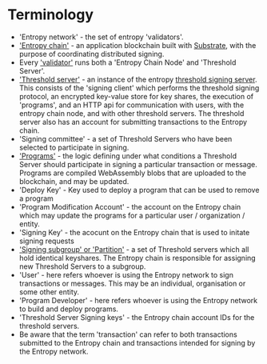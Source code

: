 # Terminology

- 'Entropy network' - the set of entropy 'validators'. 
- ['Entropy chain'](Validators#the-entropy-chain-src-api) - an application blockchain built with [Substrate](https://substrate.io), with the purpose of coordinating distributed signing.
- Every ['validator'](Validators) runs both a 'Entropy Chain Node' and 'Threshold Server'.
- ['Threshold server'](Validators#the-threshold-server-src-api) - an instance of the entropy [threshold signing server](https://github.com/entropyxyz/entropy-core/tree/master/crypto/server). This consists of the 'signing client' which performs the threshold signing protocol, an encrypted key-value store for key shares, the execution of 'programs', and an HTTP api for communication with users, with the entropy chain node, and with other threshold servers. The threshold server also has an account for submitting transactions to the Entropy chain. 
- 'Signing committee' - a set of Threshold Servers who have been selected to participate in signing.
- ['Programs'](Programs) - the logic defining under what conditions a Threshold Server should participate in signing a particular transaction or message. Programs are compiled WebAssembly blobs that are uploaded to the blockchain, and may be updated.
- 'Deploy Key' - Key used to deploy a program that can be used to remove a program
- 'Program Modification Account' - the account on the Entropy chain which may update the programs for a particular user / organization / entity.
- 'Signing Key' - the acocunt on the Entropy chain that is used to initate signing requests
- ['Signing subgroup' or 'Partition'](SigningGroupSelection) - a set of Threshold servers which all hold identical keyshares. The Entropy chain is responsible for assigning new Threshold Servers to a subgroup.
- 'User' - here refers whoever is using the Entropy network to sign transactions or messages. This may be an individual, organisation or some other entity.
- 'Program Developer' - here refers whoever is using the Entropy network to build and deploy programs.
- 'Threshold Server Signing keys' - the Entropy chain account IDs for the threshold servers.
- Be aware that the term 'transaction' can refer to both transactions submitted to the Entropy chain and transactions intended for signing by the Entropy network.
